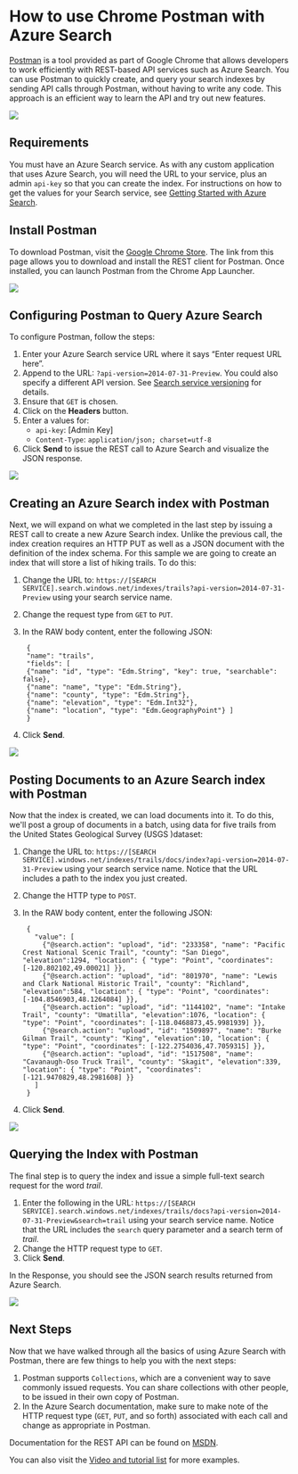 <properties 
	pageTitle="How to use Chrome Postman with Azure Searc" 
	description="How to use Chrome Postman with Azure Searc" 
	services="search" 
	documentationCenter="" 
	authors="HeidiSteen" 
	manager="mblythe" 
	editor=""/>

<tags 
	ms.service="search" 
	ms.devlang="rest-api" 
	ms.workload="search" 
	ms.topic="article" 
	ms.tgt_pltfrm="na" 
	ms.date="03/02/2015" 
	ms.author="heidist"/>

# How to use Chrome Postman with Azure Search #

[Postman](https://chrome.google.com/webstore/detail/postman-rest-client/fdmmgilgnpjigdojojpjoooidkmcomcm "Chrome Postman") is a tool provided as part of Google Chrome that allows developers to work efficiently with REST-based API services such as Azure Search. You can use Postman to quickly create, and query your search indexes by sending API calls through Postman, without having to write any code. This approach is an efficient way to learn the API and try out new features.

![][1]
 
## Requirements ##

You must have an Azure Search service. As with any custom application that uses Azure Search, you will need the URL to your service, plus an admin `api-key` so that you can create the index. For instructions on how to get the values for your Search service, see [Getting Started with Azure Search](search-get-started.md).

## Install Postman ##
To download Postman, visit the [Google Chrome Store](https://chrome.google.com/webstore/detail/postman-rest-client/fdmmgilgnpjigdojojpjoooidkmcomcm). The link from this page allows you to download and install the REST client for Postman. Once installed, you can launch Postman from the Chrome App Launcher.

![][2]
 
## Configuring Postman to Query Azure Search ##
To configure Postman, follow the steps: 

1. Enter your Azure Search service URL where it says “Enter request URL here”.  
2. Append to the URL: `?api-version=2014-07-31-Preview`. You could also specify a different API version. See [Search service versioning](https://msdn.microsoft.com/library/azure/dn864560.aspx) for details.
3. Ensure that `GET` is chosen.
4. Click on the **Headers** button.
5. Enter a values for:
	- `api-key`:  [Admin Key]
	- `Content-Type`: `application/json; charset=utf-8`
6. Click **Send** to issue the REST call to Azure Search and visualize the JSON response.

![][3]

## Creating an Azure Search index with Postman ##

Next, we will expand on what we completed in the last step by issuing a REST call to create a new Azure Search index. Unlike the previous call, the index creation requires an HTTP PUT as well as a JSON document with the definition of the index schema. For this sample we are going to create an index that will store a list of hiking trails. To do this:

1. Change the URL to: `https://[SEARCH SERVICE].search.windows.net/indexes/trails?api-version=2014-07-31-Preview` using your search service name.
2. Change the request type from `GET` to `PUT`.
3. In the RAW body content, enter the following JSON:

	    {
	    "name": "trails", 
	    "fields": [
	    {"name": "id", "type": "Edm.String", "key": true, "searchable": false}, 
	    {"name": "name", "type": "Edm.String"}, 
	    {"name": "county", "type": "Edm.String"}, 
	    {"name": "elevation", "type": "Edm.Int32"}, 
	    {"name": "location", "type": "Edm.GeographyPoint"} ]
	    }

4. Click **Send**.

![][4]
 
## Posting Documents to an Azure Search index with Postman ##
Now that the index is created, we can load documents into it. To do this, we'll post a group of documents in a batch, using data for five trails from the United States Geological Survey (USGS )dataset: 

1. Change the URL to: `https://[SEARCH SERVICE].windows.net/indexes/trails/docs/index?api-version=2014-07-31-Preview` using your search service name. Notice that the URL includes a path to the index you just created.
2. Change the HTTP type to `POST`.
3. In the RAW body content, enter the following JSON:

	    {
	      "value": [
		    {"@search.action": "upload", "id": "233358", "name": "Pacific Crest National Scenic Trail", "county": "San Diego", "elevation":1294, "location": { "type": "Point", "coordinates": [-120.802102,49.00021] }},
		    {"@search.action": "upload", "id": "801970", "name": "Lewis and Clark National Historic Trail", "county": "Richland", "elevation":584, "location": { "type": "Point", "coordinates": [-104.8546903,48.1264084] }},
		    {"@search.action": "upload", "id": "1144102", "name": "Intake Trail", "county": "Umatilla", "elevation":1076, "location": { "type": "Point", "coordinates": [-118.0468873,45.9981939] }},
		    {"@search.action": "upload", "id": "1509897", "name": "Burke Gilman Trail", "county": "King", "elevation":10, "location": { "type": "Point", "coordinates": [-122.2754036,47.7059315] }},
		    {"@search.action": "upload", "id": "1517508", "name": "Cavanaugh-Oso Truck Trail", "county": "Skagit", "elevation":339, "location": { "type": "Point", "coordinates": [-121.9470829,48.2981608] }}
	      ]
	    }
    
4. Click **Send**.

![][5]

## Querying the Index with Postman ##
The final step is to query the index and issue a simple full-text search request for the word *trail*. 

1. Enter the following in the URL: `https://[SEARCH SERVICE].search.windows.net/indexes/trails/docs?api-version=2014-07-31-Preview&search=trail` using your search service name. Notice that the URL includes the `search` query parameter and a search term of *trail*.
2. Change the HTTP request type to `GET`.
3. Click **Send**.
 
In the Response, you should see the JSON search results returned from Azure Search.

![][6]

## Next Steps ##
Now that we have walked through all the basics of using Azure Search with Postman, there are few things to help you with the next steps:

1. Postman supports `Collections`, which are a convenient way to save commonly issued requests. You can share collections with other people, to be issued in their own copy of Postman.
2. In the Azure Search documentation, make sure to make note of the HTTP request type (`GET`, `PUT`, and so forth) associated with each call and change as appropriate in Postman.

Documentation for the REST API can be found on [MSDN](https://msdn.microsoft.com/library/azure/dn798935.aspx).

You can also visit the [Video and tutorial list](https://msdn.microsoft.com/library/azure/dn818681.aspx) for more examples.

<!-- Image References -->
[1]: ./media/search-chrome-postman/full_postman_client.png
[2]: ./media/search-chrome-postman/postman.png
[3]: ./media/search-chrome-postman/configure.png
[4]: ./media/search-chrome-postman/create_index.png
[5]: ./media/search-chrome-postman/upload_documents.png
[6]: ./media/search-chrome-postman/query.png
